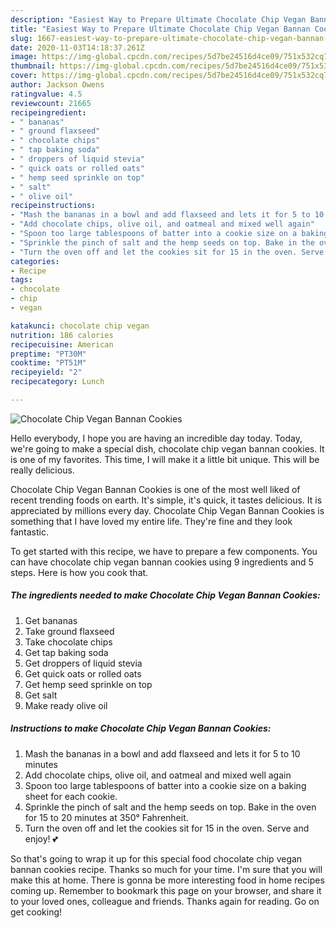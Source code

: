 ```yaml
---
description: "Easiest Way to Prepare Ultimate Chocolate Chip Vegan Bannan Cookies"
title: "Easiest Way to Prepare Ultimate Chocolate Chip Vegan Bannan Cookies"
slug: 1667-easiest-way-to-prepare-ultimate-chocolate-chip-vegan-bannan-cookies
date: 2020-11-03T14:18:37.261Z
image: https://img-global.cpcdn.com/recipes/5d7be24516d4ce09/751x532cq70/chocolate-chip-vegan-bannan-cookies-recipe-main-photo.jpg
thumbnail: https://img-global.cpcdn.com/recipes/5d7be24516d4ce09/751x532cq70/chocolate-chip-vegan-bannan-cookies-recipe-main-photo.jpg
cover: https://img-global.cpcdn.com/recipes/5d7be24516d4ce09/751x532cq70/chocolate-chip-vegan-bannan-cookies-recipe-main-photo.jpg
author: Jackson Owens
ratingvalue: 4.5
reviewcount: 21665
recipeingredient:
- " bananas"
- " ground flaxseed"
- " chocolate chips"
- " tap baking soda"
- " droppers of liquid stevia"
- " quick oats or rolled oats"
- " hemp seed sprinkle on top"
- " salt"
- " olive oil"
recipeinstructions:
- "Mash the bananas in a bowl and add flaxseed and lets it for 5 to 10 minutes"
- "Add chocolate chips, olive oil, and oatmeal and mixed well again"
- "Spoon too large tablespoons of batter into a cookie size on a baking sheet for each cookie."
- "Sprinkle the pinch of salt and the hemp seeds on top. Bake in the oven for 15 to 20 minutes at 350° Fahrenheit."
- "Turn the oven off and let the cookies sit for 15 in the oven. Serve and enjoy! 💕"
categories:
- Recipe
tags:
- chocolate
- chip
- vegan

katakunci: chocolate chip vegan 
nutrition: 186 calories
recipecuisine: American
preptime: "PT30M"
cooktime: "PT51M"
recipeyield: "2"
recipecategory: Lunch

---
```



![Chocolate Chip Vegan Bannan Cookies](https://img-global.cpcdn.com/recipes/5d7be24516d4ce09/751x532cq70/chocolate-chip-vegan-bannan-cookies-recipe-main-photo.jpg)

Hello everybody, I hope you are having an incredible day today. Today, we're going to make a special dish, chocolate chip vegan bannan cookies. It is one of my favorites. This time, I will make it a little bit unique. This will be really delicious.



Chocolate Chip Vegan Bannan Cookies is one of the most well liked of recent trending foods on earth. It's simple, it's quick, it tastes delicious. It is appreciated by millions every day. Chocolate Chip Vegan Bannan Cookies is something that I have loved my entire life. They're fine and they look fantastic.


To get started with this recipe, we have to prepare a few components. You can have chocolate chip vegan bannan cookies using 9 ingredients and 5 steps. Here is how you cook that.

<!--inarticleads1-->

##### The ingredients needed to make Chocolate Chip Vegan Bannan Cookies:

1. Get  bananas
1. Take  ground flaxseed
1. Take  chocolate chips
1. Get  tap baking soda
1. Get  droppers of liquid stevia
1. Get  quick oats or rolled oats
1. Get  hemp seed sprinkle on top
1. Get  salt
1. Make ready  olive oil




<!--inarticleads2-->

##### Instructions to make Chocolate Chip Vegan Bannan Cookies:

1. Mash the bananas in a bowl and add flaxseed and lets it for 5 to 10 minutes
1. Add chocolate chips, olive oil, and oatmeal and mixed well again
1. Spoon too large tablespoons of batter into a cookie size on a baking sheet for each cookie.
1. Sprinkle the pinch of salt and the hemp seeds on top. Bake in the oven for 15 to 20 minutes at 350° Fahrenheit.
1. Turn the oven off and let the cookies sit for 15 in the oven. Serve and enjoy! 💕




So that's going to wrap it up for this special food chocolate chip vegan bannan cookies recipe. Thanks so much for your time. I'm sure that you will make this at home. There is gonna be more interesting food in home recipes coming up. Remember to bookmark this page on your browser, and share it to your loved ones, colleague and friends. Thanks again for reading. Go on get cooking!
